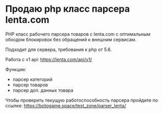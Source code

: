 # Продаю php класс парсера lenta.com

PHP класс рабочего парсера товаров с lenta.com с оптимальным обходом блокировок без обращений к внешним сервисам.

Подходит для сервера, требования к php от 5.6.

Работа с v1 api: https://lenta.com/api/v1/

Функции:
- парсер категорий
- парсер товаров
- парсер доп. данных товара

Чтобы проверить текущую работоспособность парсера пройдите по ссылке: https://botogame.space/test_zone/parser_lenta/
